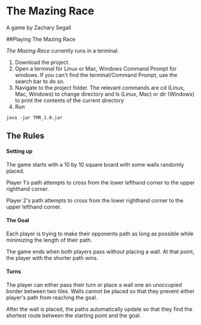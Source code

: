 # The Mazing Race
A game by Zachary Segall


##Playing The Mazing Race

*The Mazing Race* currently runs in a terminal.

1. Download the project.
2. Open a terminal for Linux or Mac, Windows Command Prompt for windows. If you can't
find the terminal/Command Prompt, use the search bar to do so.
3. Navigate to the project folder. The relevant commands are cd (Linux, Mac, Windows) to
change directory and ls (Linux, Mac) or dir (Windows) to print the contents of the current directory 
4. Run
```
java -jar TMR_1.0.jar
```


## The Rules

#### Setting up
The game starts with a 10 by 10 square board with some walls randomly placed.

Player 1's path attempts to cross from the lower lefthand corner to the upper
righthand corner.

Player 2's path attempts to cross from the lower righthand corner to the upper
lefthand corner.

#### The Goal
Each player is trying to make their opponents path as long as possible while
minimizing the length of their path. 

The game ends when both players pass without placing a wall. At that point, the player
with the shorter path wins.

#### Turns
The player can either pass their turn or place a wall one an unoccupied border 
between two tiles. Walls cannot be placed so that they prevent either player's path 
from reaching the goal.

After the wall is placed, the paths automatically update so that they find the 
shortest route between the starting point and the goal.
